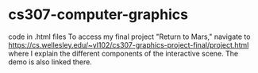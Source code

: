 # cs307-computer-graphics

code in .html files
To access my final project "Return to Mars," navigate to https://cs.wellesley.edu/~yl102/cs307-graphics-project-final/project.html 
where I explain the different components of the interactive scene. The demo is also linked there.
